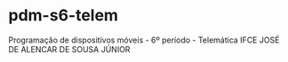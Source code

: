 # pdm-s6-telem
Programação de dispositivos móveis - 6º período - Telemática IFCE
JOSÉ DE ALENCAR DE SOUSA JÚNIOR
